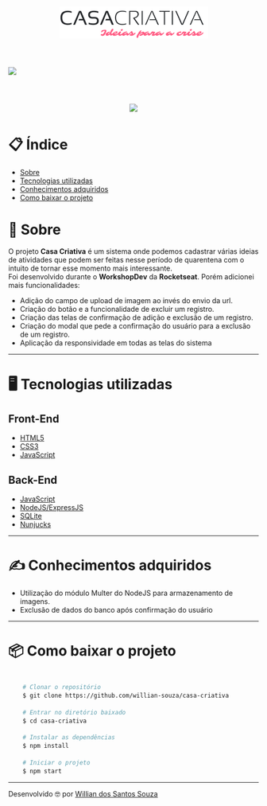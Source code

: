 <h1 align="center">
    <img src="public/logo.png">
<h1>

<h1>
    <img src="public/casa.gif">
<h1>

<h1 align = "center">
    <img src="https://www.code-inspector.com/project/9412/score/svg">
<h1>

# 📋 Índice
- [Sobre](#-sobre)
- [Tecnologias utilizadas](#-tecnologias-utilizadas)
- [Conhecimentos adquiridos](#-conhecimentos-adquiridos)
- [Como baixar o projeto](#-como-baixar-o-projeto)

# 📄 Sobre

O projeto **Casa Criativa** é um sistema onde podemos cadastrar várias ideias de atividades que podem ser feitas nesse período de quarentena com o intuito de tornar esse momento mais interessante.<br>
Foi desenvolvido durante o **WorkshopDev** da **Rocketseat**. Porém adicionei mais funcionalidades:
- Adição do campo de upload de imagem ao invés do envio da url.
- Criação do botão e a funcionalidade de excluir um registro.
- Criação das telas de confirmação de adição e exclusão de um registro.
- Criação do modal que pede a confirmação do usuário para a exclusão de um registro.
- Aplicação da responsividade em todas as telas do sistema

---

# 🖥 Tecnologias utilizadas
## Front-End
- [HTML5](https://developer.mozilla.org/pt-BR/docs/Web/HTML/HTML5)
- [CSS3](https://developer.mozilla.org/pt-BR/docs/Archive/CSS3)
- [JavaScript](https://developer.mozilla.org/pt-BR/docs/Aprender/JavaScript)

## Back-End
- [JavaScript](https://developer.mozilla.org/pt-BR/docs/Aprender/JavaScript)
- [NodeJS/ExpressJS](https://developer.mozilla.org/pt-BR/docs/Learn/Server-side/Express_Nodejs/Introdu%C3%A7%C3%A3o)
- [SQLite](https://www.sqlite.org/index.html)
- [Nunjucks](https://mozilla.github.io/nunjucks/)
---

# ✍ Conhecimentos adquiridos
- Utilização do módulo Multer do NodeJS para armazenamento de imagens.
- Exclusão de dados do banco após confirmação do usuário
---

# 📦 Como baixar o projeto
```bash

    # Clonar o repositório
    $ git clone https://github.com/willian-souza/casa-criativa

    # Entrar no diretório baixado
    $ cd casa-criativa

    # Instalar as dependências        
    $ npm install 

    # Iniciar o projeto
    $ npm start 

```
---

Desenvolvido 🤓 por [Willian dos Santos Souza](https://www.linkedin.com/in/willian-dos-santos-souza-83348261/)
